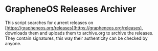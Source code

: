 # GrapheneOS Releases Archiver

This script searches for current releases on [https://grapheneos.org/releases](https://grapheneos.org/releases), downloads them and uploads them to archive.org to archive the releases.
They contain signatures, this way their authenticity can be checked by anyone.
